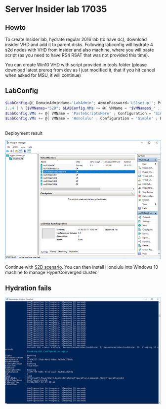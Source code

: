 # Server Insider lab 17035

## Howto
To create Insider lab, hydrate regular 2016 lab (to have dc), download insider VHD and add it to parent disks. Following labconfig will hydrate 4 s2d nodes with VHD from insider and also machine, where you will paste script (as you need to have RS4 RSAT that was not provided this time).

You can create Win10 VHD with script provided in tools folder (please download latest prereq from dev as I just modified it, that if you hit cancel when asked for MSU, it will continue)

## LabConfig

````PowerShell
$LabConfig=@{ DomainAdminName='LabAdmin'; AdminPassword='LS1setup!'; Prefix = 'ws2016lab-'; SwitchName = 'LabSwitch'; DCEdition='DataCenter'; AdditionalNetworksConfig=@(); VMs=@(); ServerVHDs=@()}
1..4 | % {$VMNames="S2D"; $LABConfig.VMs += @{ VMName = "$VMNames$_" ; Configuration = 'S2D' ; ParentVHD = 'Windows_InsiderPreview_Server_VHDX_17035.vhdx'; SSDNumber = 0; SSDSize=800GB ; HDDNumber = 12; HDDSize= 4TB ; MemoryStartupBytes= 512MB }} 
$LabConfig.VMs += @{ VMName = 'PasteScriptsHere' ; Configuration = 'Simple' ; ParentVHD = 'Windows_InsiderPreview_Server_VHDX_17035.vhdx'; MemoryStartupBytes= 1GB }
$LabConfig.VMs += @{ VMName = 'Honolulu' ; Configuration = 'Simple' ; ParentVHD = 'Win10_G2.vhdx'  ; MemoryStartupBytes= 1GB ; AddToolsVHD=$True ; DisableWCF=$True }
 
````

Deployment result

![](/Insider/Screenshots/17035with14393DC.png)

Continue with [S2D scenario](https://github.com/Microsoft/ws2016lab/tree/master/Scenarios/S2D%20Hyperconverged). You can then install Honolulu into Windows 10 machine to manage HyperConverged cluster.

## Hydration fails

![](/Insider/Screenshots/17035HydrationFail.png)